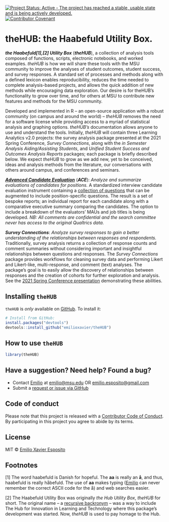 
<!-- README.md is generated from README.Rmd. Please edit README.Rmd and knit. -->
<!-- badges: start -->

[![Project Status: Active - The project has reached a stable, usable
state and is being actively
developed.](https://www.repostatus.org/badges/latest/active.svg)](https://www.repostatus.org/)
[![Contributor
Covenant](https://img.shields.io/badge/Contributor%20Covenant-2.1-4baaaa.svg)](code_of_conduct.md)
<!-- badges: end -->

# theHUB: the Haabefuld Utility Box.

***the Haabefuld[1],[2] Utility Box*** (***theHUB***), a collection of
analysis tools composed of functions, scripts, electronic notebooks, and
worked examples. *theHUB* is how we will share these tools with the MSU
community to improve the analyses of student outcomes, student success,
and survey responses. A standard set of processes and methods along with
a defined lexicon enables reproducibility, reduces the time needed to
complete analysis-based projects, and allows the quick addition of new
methods while encouraging data exploration. Our desire is for theHUB’s
functionality to grow over time, and for others at MSU to contribute new
features and methods for the MSU community.

Developed and implemented in R – an open-source application with a
robust community (on campus and around the world) – *theHUB* removes the
need for a software license while providing access to a myriad of
statistical analysis and graphing options. *theHUB’s* documentation
allows anyone to use and understand the tools. Initially, *theHUB* will
contain three Learning Analytics v2.0 projects: the survey analysis
package presented at the 2021 Spring Conference, *Survey Connections*,
along with the *in Semester Analysis Aiding/Assisting Students*, and
*Unified Student Success and Outcomes Analysis Reports* packages; each
package is briefly described below. We expect *theHUB* to grow as we add
new, yet to be conceived, ideas and analysis methods from the
literature, our conversations with others around campus, and conferences
and seminars.

***[Advanced Candidate
Evaluation](vignettes/AdvancedCandidateEvaluation.html)*** (***ACE***):
*Analyze and summarize evaluations of candidates for positions.* A
standardized interview candidate evaluation instrument containing a
[collection of
questions](vignettes/AdvancedCandidateEvaluation_questions.html) that
can be augmented to include position-specific questions. The result is a
set of bespoke reports; an individual report for each candidate along
with a comparative executive summary comparing the candidates. The
option to include a breakdown of the evaluators’ MAUs and job titles is
being developed. *NB: All comments are confidential and the search
committee never has access to the original Qualtrics data.*

***Survey Connections***: *Analyze survey responses to gain a better
understanding of the relationships between responses and respondents.*
Traditionally, survey analysis returns a collection of response counts
and comment summaries without considering important and insightful
relationships between questions and responses. The *Survey Connections*
package provides workflows for cleaning survey data and performing
Likert and Likert-like, multi-response, and comment (text) analyses. The
package’s goal is to easily allow the discovery of relationships between
responses and the creation of cohorts for further exploration and
analysis. See the [2021 Spring Conference
presentation](https://docs.google.com/presentation/d/1w8LXtFxP5LtnXbGBH-ZROPJrU7pvXdxYwAk1nTHJgpM/edit?usp=sharing)
demonstrating these abilities.

<!-- _**in Semester Analysis Aiding/Assisting Students**_ (_**iSAAS**_): _Using a student’s in-semester performance and course participation data provides educators a method to identify those needing academic support._ Identifying the area(s) within a course that a student needs assistance during the semester significantly improves the student’s chance of a favorable outcome. Currently, educators identify the area(s) of needed improvement via MSU’s Enhancing Academic Success Early (EASE) reports. Automating the identification of students during the semester using gradebook data allows educators and academic units to provide students with the required resources to improve their course standing, thus leading to better student outcomes and success. However, we understand that constructing detailed EASE reports can be time-consuming, especially for educators asked to do more with fewer resources. _iSAAS_ builds on the ideas and goals of the current EASE reporting system and is an automated system to construct detailed reports using D2L course gradebook data, reducing educator load. In addition, the automated nature of iSAAS allows educators to provide earlier and more frequent reports to the student. Initially, _iSAAS_ will focus on large-enrollment, first and second-year gateway courses. -->
<!-- _**Unified Student Success and Outcomes Analysis Reports**_ (_**USOAR**_): _Provide academic units with unit-level learning analytics reports while allowing them to explore student success analysis specific to their needs and interests._ Academic units (College or Department) have a collection of student-centric analyses they perform to understand their students, the student’s success and outcomes, and evaluate the unit’s academic endeavours. One expects overlaps between the units’ analyses, yet the breadth and depth of the analysis likely differ, creating an analytics gap. The analytics gap turns into an analytics haves and have-nots situation because few units on campus have full-time analytics groups. The analysis-chasm between units will continue to expand without a resource to provide student success and outcomes analysis. A centralized resource will also reduce the significant logistical burden for units by leveraging their collective knowledge into a common analytics framework that benefits all academic units. A unified learning analytics platform allows new analytics methods to quickly propagate to the MSU community while reducing the analytics gap for those without dedicated student success and outcomes analysis groups. The _USOAR_ system is based on the belief in an egalitarian analytics ecosystem where everyone (students and academic units) benefits. -->

## Installing `theHUB`

`theHUB` is *only* available on
[GitHub](https://github.com/emilioxavier/theHUB/). To install it:

``` r
# Install from GitHub:
install.packages("devtools")
devtools::install_github("emilioxavier/theHUB")
```

## How to use `theHUB`

``` r
library(theHUB)
```

## Have a suggestion? Need help? Found a bug?

-   Contact [Emilio](https://github.com/emilioxavier/) at
    <emilio@msu.edu> OR <emilio.esposito@gmail.com>
-   Submit a [request or issue via
    GitHub](https://github.com/emilioxavier/theHUB/issues/)

## Code of conduct

Please note that this project is released with a [Contributor Code of
Conduct](https://github.com/emilioxavier/theHUB/blob/master/CONDUCT.md).
By participating in this project you agree to abide by its terms.

## License

MIT © [Emilio Xavier Esposito](https://github.com/emilioxavier/)

## Footnotes

[1] The word haabefuld is Danish for hopeful. The **aa** is really an
**å**, and thus, haabefuld is really håbefuld. The use of **aa** makes
typing ([Emilio](https://github.com/emilioxavier/) can never remember
the correct ASCII code for the å) and web searches easier.

[2] The Haabefuld Utility Box was originally *the Hub Utility Box*,
*theHUB* for short. The original name – a [recursive
backronym](https://en.wikipedia.org/wiki/Recursive_acronym) – was a way
to include The Hub for Innovation in Learning and Technology where this
package’s development was started. Now, *theHUB* is used to pay homage
to the Hub.
